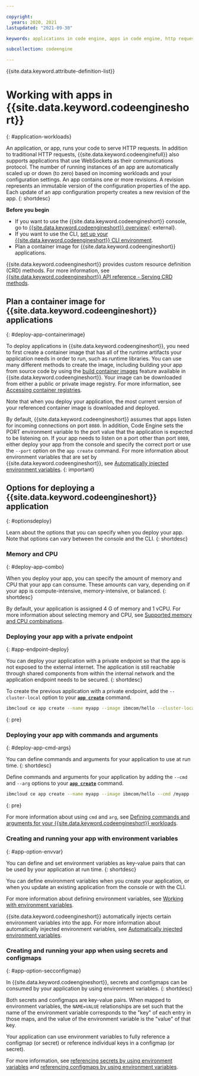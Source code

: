 ```yaml
---

copyright:
  years: 2020, 2021
lastupdated: "2021-09-30"

keywords: applications in code engine, apps in code engine, http requests in code engine, deploy apps in code engine, app workloads in code engine, deploying workloads in code engine, application, app, memory, cpu, environment variables

subcollection: codeengine

---
```


{{site.data.keyword.attribute-definition-list}}

# Working with apps in {{site.data.keyword.codeengineshort}}  
{: #application-workloads}

An application, or app, runs your code to serve HTTP requests. In addition to traditional HTTP requests, {{site.data.keyword.codeenginefull}} also supports applications that use WebSockets as their communications protocol. The number of running instances of an app are automatically scaled up or down (to zero) based on incoming workloads and your configuration settings. An app contains one or more revisions. A revision represents an immutable version of the configuration properties of the app. Each update of an app configuration property creates a new revision of the app. 
{: shortdesc}

**Before you begin**
* If you want to use the {{site.data.keyword.codeengineshort}} console, go to [{{site.data.keyword.codeengineshort}} overview](https://cloud.ibm.com/codeengine/overview){: external}. 
* If you want to use the CLI, [set up your {{site.data.keyword.codeengineshort}} CLI environment](/docs/codeengine?topic=codeengine-install-cli).
* Plan a container image for {{site.data.keyword.codeengineshort}} applications. 

{{site.data.keyword.codeengineshort}} provides custom resource definition (CRD) methods. For more information, see [{{site.data.keyword.codeengineshort}} API reference - Serving CRD methods](/docs/codeengine?topic=codeengine-api#api-crd-serving).

## Plan a container image for {{site.data.keyword.codeengineshort}} applications
{: #deploy-app-containerimage}

To deploy applications in {{site.data.keyword.codeengineshort}}, you need to first create a container image that has all of the runtime artifacts your application needs in order to run, such as runtime libraries. You can use many different methods to create the image, including building your app from source code by using the [build container images](/docs/codeengine?topic=codeengine-build-image) feature available in {{site.data.keyword.codeengineshort}}. Your image can be downloaded from either a public or private image registry. For more information, see [Accessing container registries](/docs/codeengine?topic=codeengine-add-registry).

Note that when you deploy your application, the most current version of your referenced container image is downloaded and deployed.

By default, {{site.data.keyword.codeengineshort}} assumes that apps listen for incoming connections on port `8080`. In addition, Code Engine sets the PORT environment variable to the port value that the application is expected to be listening on. If your app needs to listen on a port other than port `8080`, either deploy your app from the console and specify the correct port or use the `--port` option on the `app create` command. For more information about environment variables that are set by {{site.data.keyword.codeengineshort}}, see [Automatically injected environment variables](/docs/codeengine?topic=codeengine-inside-env-vars).
{: important} 

## Options for deploying a {{site.data.keyword.codeengineshort}} application
{: #optionsdeploy}

Learn about the options that you can specify when you deploy your app. Note that options can vary between the console and the CLI.
{: shortdesc}


### Memory and CPU
{: #deploy-app-combo}

When you deploy your app, you can specify the amount of memory and CPU that your app can consume. These amounts can vary, depending on if your app is compute-intensive, memory-intensive, or balanced.
{: shortdesc}

By default, your application is assigned 4 G of memory and 1 vCPU. For more information about selecting memory and CPU, see [Supported memory and CPU combinations](/docs/codeengine?topic=codeengine-mem-cpu-combo).

### Deploying your app with a private endpoint
{: #app-endpoint-deploy}

You can deploy your application with a private endpoint so that the app is not exposed to the external internet. The application is still reachable through shared components from within the internal network and the application endpoint needs to be secured.
{: shortdesc}

To create the previous application with a private endpoint, add the `--cluster-local` option to your [**`app create`**](/docs/codeengine?topic=codeengine-cli#cli-application-create) command.

```sh
ibmcloud ce app create --name myapp --image ibmcom/hello --cluster-local
```
{: pre}

### Deploying your app with commands and arguments
{: #deploy-app-cmd-args}

You can define commands and arguments for your application to use at run time.
{: shortdesc}


Define commands and arguments for your application by adding the `--cmd` and `--arg` options to your [**`app create`**](/docs/codeengine?topic=codeengine-cli#cli-application-create) command.

```sh
ibmcloud ce app create --name myapp --image ibmcom/hello --cmd /myapp --arg --debug
```
{: pre}

For more information about using `cmd` and `arg`, see [Defining commands and arguments for your {{site.data.keyword.codeengineshort}} workloads](/docs/codeengine?topic=codeengine-cmd-args).

### Creating and running your app with environment variables 
{: #app-option-envvar}

You can define and set environment variables as key-value pairs that can be used by your application at run time. 
{: shortdesc}

You can define environment variables when you create your application, or when you update an existing application from the console or with the CLI. 

For more information about defining environment variables, see [Working with environment variables](/docs/codeengine?topic=codeengine-envvar).

{{site.data.keyword.codeengineshort}} automatically injects certain environment variables into the app. For more information about automatically injected environment variables, see [Automatically injected environment variables](/docs/codeengine?topic=codeengine-inside-env-vars).

### Creating and running your app when using secrets and configmaps 
{: #app-option-secconfigmap}

In {{site.data.keyword.codeengineshort}}, secrets and configmaps can be consumed by your application by using environment variables. 
{: shortdesc}

Both secrets and configmaps are key-value pairs. When mapped to environment variables, the `NAME=VALUE` relationships are set such that the name of the environment variable corresponds to the "key" of each entry in those maps, and the value of the environment variable is the "value" of that key.

Your application can use environment variables to fully reference a configmap (or secret) or reference individual keys in a configmap (or secret).

For more information, see [referencing secrets by using environment variables](/docs/codeengine?topic=codeengine-configmap-secret#secret-ref) and [referencing configmaps by using environment variables](/docs/codeengine?topic=codeengine-configmap-secret#configmap-ref).


